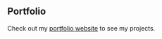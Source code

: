 ## Portfolio
Check out my [portfolio website](https://sc222rb.github.io/my-portfolio/) to see my projects.
